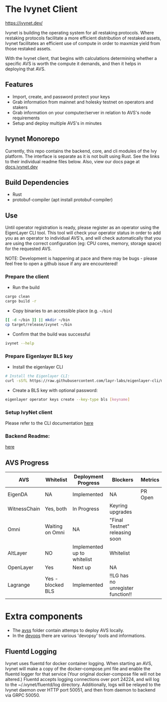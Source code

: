 # The Ivynet Client

<https://ivynet.dev/>

Ivynet is building the operating system for all restaking protocols. Where restaking protocols facilitate a more efficient distribution of restaked assets, Ivynet facilitates an efficient use of compute in order to maxmize yield from those restaked assets.

With the Ivynet client, that begins with calculations determining whether a specific AVS is worth the compute it demands, and then it helps in deploying that AVS.

## Features

- Import, create, and password protect your keys
- Grab information from mainnet and holesky testnet on operators and stakers
- Grab information on your computer/server in relation to AVS's node requirements
- Setup and deploy multiple AVS's in minutes
<!-- - Register as an operator on EigenLayer (Soon) -->


## Ivynet Monorepo

Currently, this repo contains the backend, core, and cli modules of the Ivy platform. The interface is separate as it is not built using Rust. See the links to their individual readme files below. Also, view our docs page at [docs.ivynet.dev](https://docs.ivynet.dev/)

## Build Dependencies

- Rust
- protobuf-compiler (apt install protobuf-compiler)

## Use

Until operator registration is ready, please register as an operator using the EigenLayer CLI tool. This tool will check your operator status in order to add you as an operator to individual AVS's, and will check automatically that you are using the correct configuration (eg: CPU cores, memory, storage space) for the requested AVS.

NOTE: Development is happening at pace and there may be bugs - please feel free to open a github issue if any are encountered!

### Prepare the client

- Run the build

```sh
cargo clean
cargo build -r
```

- Copy binaries to an accessible place (e.g. `~/bin`)

```sh
[[ -d ~/bin ]] || mkdir ~/bin
cp target/release/ivynet ~/bin
```

- Confirm that the build was successful

```sh
ivynet --help
```

### Prepare Eigenlayer BLS key

- Install the eigenlayer CLI

```sh
# Install the Eigenlayer CLI:
curl -sSfL https://raw.githubusercontent.com/layr-labs/eigenlayer-cli/master/scripts/install.sh | sh -s
```

- Create a BLS key with optional password:

```sh
eigenlayer operator keys create --key-type bls [keyname]
```

### Setup IvyNet client

Please refer to the CLI documentation [here](./cli/README.md)

### Backend Readme:

[here](./backend/README.md)


## AVS Progress

| AVS          | Whitelist         | Deployment Progress        | Blockers                         | Metrics                        |
|--------------|-------------------|----------------------------|----------------------------------|--------------------------------|
| EigenDA      | NA                | Implemented                | NA                               | PR Open                        |
| WitnessChain | Yes, both         | In Progress                | Keyring upgrades                 |                                |
| Omni         | Waiting on Omni   | NA                         | "Final Testnet" releasing soon   |                                |
| AltLayer     | NO                | Implemented up to whitelist| Whitelist                        |                                |
| OpenLayer    | Yes               | Next up                    | NA                               |                                |
| Lagrange     | Yes - blocked BLS | Implemented                | !!LG has no unregister function!!|                                |

# Extra components

* The [avss](./avss) folder contain attemps to deploy AVS locally.
* In the [devops](./devops) there are various 'devopsy' tools and informations.

## Fluentd Logging

Ivynet uses fluentd for docker container logging. When starting an AVS, Ivynet will make a copy of the docker-compose.yml file and enable the fluentd logger for that service (Your original docker-compose file will not be altered.) Fluentd accepts logging connections over port 24224, and will log to the ~/.ivynet/fluentd/log directory. Additionally, logs will be relayed to the Ivynet daemon over HTTP port 50051, and then from daemon to backend via GRPC 50050.
